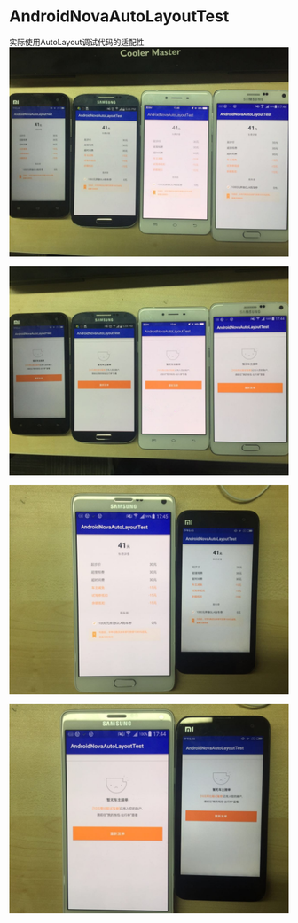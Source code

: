 # AndroidNovaAutoLayoutTest
实际使用AutoLayout调试代码的适配性
![](https://raw.githubusercontent.com/supengchao/AndroidNovaAutoLayoutTest/master/785602171693993604.jpg )

![](https://raw.githubusercontent.com/supengchao/AndroidNovaAutoLayoutTest/master/97096496742385666.jpg)

![](https://raw.githubusercontent.com/supengchao/AndroidNovaAutoLayoutTest/master/58279259734074277.jpg)

![](https://raw.githubusercontent.com/supengchao/AndroidNovaAutoLayoutTest/master/702518165767784014.jpg)
